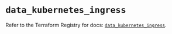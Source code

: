# `data_kubernetes_ingress`

Refer to the Terraform Registry for docs: [`data_kubernetes_ingress`](https://registry.terraform.io/providers/hashicorp/kubernetes/2.29.0/docs/data-sources/ingress).
